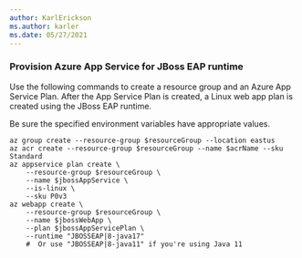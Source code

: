 ```yaml
---
author: KarlErickson
ms.author: karler
ms.date: 05/27/2021
---
```


### Provision Azure App Service for JBoss EAP runtime

Use the following commands to create a resource group and an Azure App Service Plan. After the App Service Plan is created, a Linux web app plan is created using the JBoss EAP runtime.

Be sure the specified environment variables have appropriate values.

```azurecli
az group create --resource-group $resourceGroup --location eastus
az acr create --resource-group $resourceGroup --name $acrName --sku Standard
az appservice plan create \
    --resource-group $resourceGroup \
    --name $jbossAppService \
    --is-linux \
    --sku P0v3
az webapp create \
    --resource-group $resourceGroup \
    --name $jbossWebApp \
    --plan $jbossAppServicePlan \
    --runtime "JBOSSEAP|8-java17"
    #  Or use "JBOSSEAP|8-java11" if you're using Java 11
```
